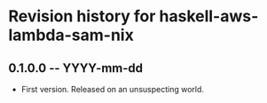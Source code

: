 # Revision history for haskell-aws-lambda-sam-nix

## 0.1.0.0 -- YYYY-mm-dd

* First version. Released on an unsuspecting world.
